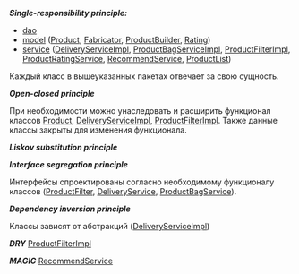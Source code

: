 _**Single-responsibility principle:**_
* [dao](https://github.com/VRR141/products/blob/main/src/main/java/org/example/dao/ProductDAOImpl.java)
* [model](https://github.com/VRR141/products/tree/main/src/main/java/org/example/model) ([Product](https://github.com/VRR141/products/blob/main/src/main/java/org/example/model/Product.java), [Fabricator](https://github.com/VRR141/products/blob/main/src/main/java/org/example/model/Fabricator.java), [ProductBuilder](https://github.com/VRR141/products/blob/main/src/main/java/org/example/model/ProductBuilder.java), [Rating](https://github.com/VRR141/products/blob/main/src/main/java/org/example/model/Rating.java))
* [service](https://github.com/VRR141/products/tree/main/src/main/java/org/example/service) ([DeliveryServiceImpl](https://github.com/VRR141/products/blob/main/src/main/java/org/example/service/Delivery/DeliveryServiceImpl.java), [ProductBagServiceImpl](https://github.com/VRR141/products/blob/main/src/main/java/org/example/service/ProductBagService/ProductBagServiceImpl.java), [ProductFilterImpl](https://github.com/VRR141/products/blob/main/src/main/java/org/example/service/ProductFIlter/ProductFilterImpl.java), [ProductRatingService](https://github.com/VRR141/products/blob/main/src/main/java/org/example/service/ProductRating/ProductRatingService.java), [RecommendService](https://github.com/VRR141/products/blob/main/src/main/java/org/example/service/Recommend/RecommendService.java), [ProductList](https://github.com/VRR141/products/blob/main/src/main/java/org/example/service/ProductList.java))

Каждый класс в вышеуказанных пакетах отвечает за свою сущность.

_**Open-closed principle**_

При необходимости можно унаследовать и расширить функционал классов [Product](https://github.com/VRR141/products/blob/main/src/main/java/org/example/model/Product.java#L9), [DeliveryServiceImpl](https://github.com/VRR141/products/blob/main/src/main/java/org/example/service/Delivery/DeliveryServiceImpl.java), [ProductFilterImpl](https://github.com/VRR141/products/blob/main/src/main/java/org/example/service/ProductFIlter/ProductFilterImpl.java).
Также данные классы закрыты для изменения функционала.

**_Liskov substitution principle_**

**_Interface segregation principle_**

Интерфейсы спроектированы согласно необходимому функционалу классов ([ProductFilter](https://github.com/VRR141/products/blob/main/src/main/java/org/example/service/ProductFIlter/ProductFilter.java), [DeliveryService](https://github.com/VRR141/products/blob/main/src/main/java/org/example/service/Delivery/DeliveryService.java), [ProductBagService](https://github.com/VRR141/products/blob/main/src/main/java/org/example/service/ProductBagService/ProductBagService.java)).

**_Dependency inversion principle_**

Классы зависят от абстракций ([DeliveryServiceImpl](https://github.com/VRR141/products/blob/main/src/main/java/org/example/service/Delivery/DeliveryServiceImpl.java#L7))

_**DRY**_
[ProductFilterImpl](https://github.com/VRR141/products/blob/main/src/main/java/org/example/service/ProductFIlter/ProductFilterImpl.java#L34-L35)

_**MAGIC**_
[RecommendService](https://github.com/VRR141/products/blob/main/src/main/java/org/example/service/Recommend/RecommendService.java#L21,L12)
